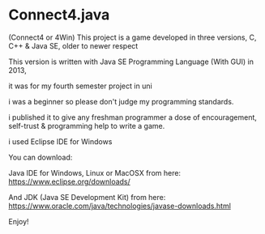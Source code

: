 # Connect4.java
(Connect4 or 4Win) This project is a game developed in three versions, C, C++ &amp; Java SE, older to newer respect

This version is written with Java SE Programming Language (With GUI) in 2013,

it was for my fourth semester project in uni

i was a beginner so please don't judge my programming standards.

i published it to give any freshman programmer a dose of encouragement, self-trust & programming help to write a game.

i used Eclipse IDE for Windows

You can download:

Java IDE for Windows, Linux or MacOSX from here: https://www.eclipse.org/downloads/

And JDK (Java SE Development Kit) from here: https://www.oracle.com/java/technologies/javase-downloads.html

Enjoy!
